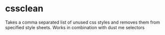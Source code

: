 cssclean
========

Takes a comma separated list of unused css styles and removes them from specified style sheets.  Works in combination with dust me selectors